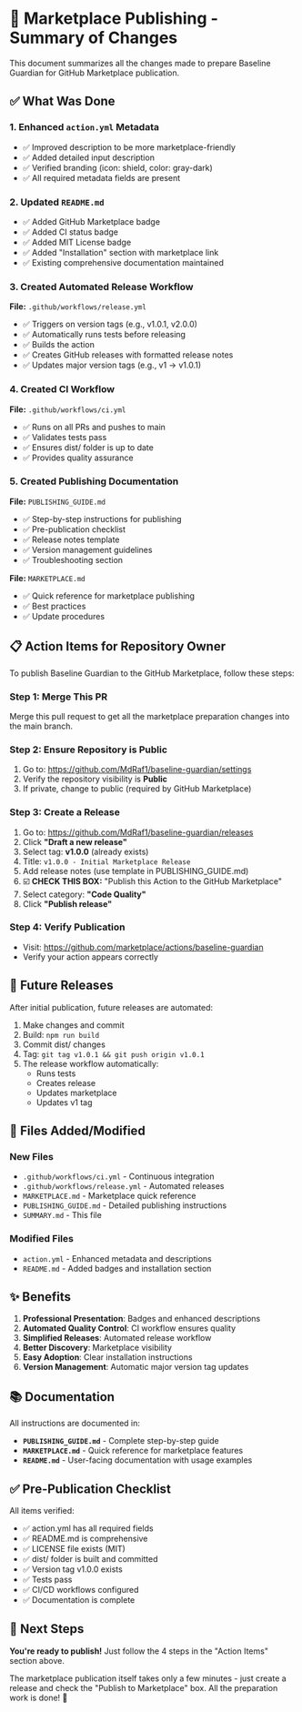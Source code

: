 # 🎉 Marketplace Publishing - Summary of Changes

This document summarizes all the changes made to prepare Baseline Guardian for GitHub Marketplace publication.

## ✅ What Was Done

### 1. Enhanced `action.yml` Metadata
- ✅ Improved description to be more marketplace-friendly
- ✅ Added detailed input description
- ✅ Verified branding (icon: shield, color: gray-dark)
- ✅ All required metadata fields are present

### 2. Updated `README.md`
- ✅ Added GitHub Marketplace badge
- ✅ Added CI status badge
- ✅ Added MIT License badge
- ✅ Added "Installation" section with marketplace link
- ✅ Existing comprehensive documentation maintained

### 3. Created Automated Release Workflow
**File:** `.github/workflows/release.yml`
- ✅ Triggers on version tags (e.g., v1.0.1, v2.0.0)
- ✅ Automatically runs tests before releasing
- ✅ Builds the action
- ✅ Creates GitHub releases with formatted release notes
- ✅ Updates major version tags (e.g., v1 → v1.0.1)

### 4. Created CI Workflow
**File:** `.github/workflows/ci.yml`
- ✅ Runs on all PRs and pushes to main
- ✅ Validates tests pass
- ✅ Ensures dist/ folder is up to date
- ✅ Provides quality assurance

### 5. Created Publishing Documentation
**File:** `PUBLISHING_GUIDE.md`
- ✅ Step-by-step instructions for publishing
- ✅ Pre-publication checklist
- ✅ Release notes template
- ✅ Version management guidelines
- ✅ Troubleshooting section

**File:** `MARKETPLACE.md`
- ✅ Quick reference for marketplace publishing
- ✅ Best practices
- ✅ Update procedures

## 📋 Action Items for Repository Owner

To publish Baseline Guardian to the GitHub Marketplace, follow these steps:

### Step 1: Merge This PR
Merge this pull request to get all the marketplace preparation changes into the main branch.

### Step 2: Ensure Repository is Public
1. Go to: https://github.com/MdRaf1/baseline-guardian/settings
2. Verify the repository visibility is **Public**
3. If private, change to public (required by GitHub Marketplace)

### Step 3: Create a Release
1. Go to: https://github.com/MdRaf1/baseline-guardian/releases
2. Click **"Draft a new release"**
3. Select tag: **v1.0.0** (already exists)
4. Title: `v1.0.0 - Initial Marketplace Release`
5. Add release notes (use template in PUBLISHING_GUIDE.md)
6. ☑️ **CHECK THIS BOX:** "Publish this Action to the GitHub Marketplace"
7. Select category: **"Code Quality"**
8. Click **"Publish release"**

### Step 4: Verify Publication
- Visit: https://github.com/marketplace/actions/baseline-guardian
- Verify your action appears correctly

## 🔄 Future Releases

After initial publication, future releases are automated:

1. Make changes and commit
2. Build: `npm run build`
3. Commit dist/ changes
4. Tag: `git tag v1.0.1 && git push origin v1.0.1`
5. The release workflow automatically:
   - Runs tests
   - Creates release
   - Updates marketplace
   - Updates v1 tag

## 📁 Files Added/Modified

### New Files
- `.github/workflows/ci.yml` - Continuous integration
- `.github/workflows/release.yml` - Automated releases
- `MARKETPLACE.md` - Marketplace quick reference
- `PUBLISHING_GUIDE.md` - Detailed publishing instructions
- `SUMMARY.md` - This file

### Modified Files
- `action.yml` - Enhanced metadata and descriptions
- `README.md` - Added badges and installation section

## ✨ Benefits

1. **Professional Presentation**: Badges and enhanced descriptions
2. **Automated Quality Control**: CI workflow ensures quality
3. **Simplified Releases**: Automated release workflow
4. **Better Discovery**: Marketplace visibility
5. **Easy Adoption**: Clear installation instructions
6. **Version Management**: Automatic major version tag updates

## 📚 Documentation

All instructions are documented in:
- **`PUBLISHING_GUIDE.md`** - Complete step-by-step guide
- **`MARKETPLACE.md`** - Quick reference for marketplace features
- **`README.md`** - User-facing documentation with usage examples

## ✅ Pre-Publication Checklist

All items verified:
- ✅ action.yml has all required fields
- ✅ README.md is comprehensive
- ✅ LICENSE file exists (MIT)
- ✅ dist/ folder is built and committed
- ✅ Version tag v1.0.0 exists
- ✅ Tests pass
- ✅ CI/CD workflows configured
- ✅ Documentation is complete

## 🎯 Next Steps

**You're ready to publish!** Just follow the 4 steps in the "Action Items" section above.

The marketplace publication itself takes only a few minutes - just create a release and check the "Publish to Marketplace" box. All the preparation work is done! 🚀
